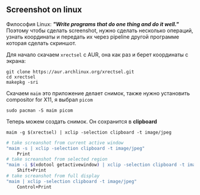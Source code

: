 ## Screenshot on linux

Философия Linux: ***"Write programs that do one thing and do it well."***
Поэтому чтобы сделать screenshot, нужно сделать несколько операций, узнать координаты 
и передать их через pipeline другой программе которая сделать скриншот.

Для начало скачаем `xrectsel` c AUR, она как раз и берет координаты с экрана:
```console
git clone https://aur.archlinux.org/xrectsel.git 
cd xrectsel
makepkg -sri
```

Скачаем `maim` это приложение делает снимок, также нужно установить compositor for X11, я выбрал `picom`
```console
sudo pacman -S maim picom
```

Теперь можем создать снимок. Он сохранится в **clipboard**
```console
maim -g $(xrectsel) | xclip -selection clipboard -t image/jpeg
```

```bash
# take screanshot from current active window
"maim -s | xclip -selection clipboard -t image/jpeg"
	Print
# take screanshot from selected region
"maim -i $(xdotool getactivewindow) | xclip -selection clipboard -t image/jpeg"
	Shift+Print
# take screanshot from full display
"maim | xclip -selection clipboard -t image/jpeg"
	Control+Print
```



